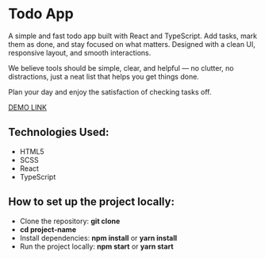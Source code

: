 # Todo App

A simple and fast todo app built with React and TypeScript. Add tasks,
mark them as done, and stay focused on what matters. Designed with a clean UI,
responsive layout, and smooth interactions.

We believe tools should be simple, clear, and helpful — no clutter, no
distractions, just a neat list that helps you get things done.

Plan your day and enjoy the satisfaction of checking tasks off.

[DEMO LINK](https://tuhusova.github.io/todo-app/)

## Technologies Used:
- HTML5
- SCSS
- React
- TypeScript

## How to set up the project locally:
  - Clone the repository:
**git clone**
  - **cd project-name**
  - Install dependencies:
**npm install**
or
**yarn install**
  - Run the project locally:
**npm start**
or
**yarn start**

